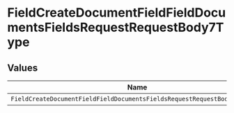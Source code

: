 # FieldCreateDocumentFieldFieldDocumentsFieldsRequestRequestBody7Type


## Values

| Name                                                                      | Value                                                                     |
| ------------------------------------------------------------------------- | ------------------------------------------------------------------------- |
| `FieldCreateDocumentFieldFieldDocumentsFieldsRequestRequestBody7TypeText` | TEXT                                                                      |